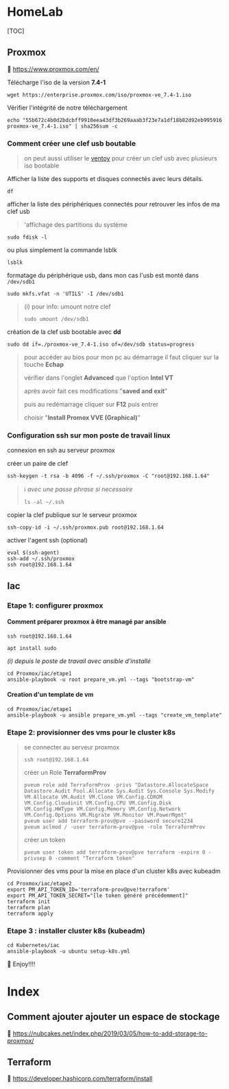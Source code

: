 # HomeLab

[TOC]



## Proxmox

:eyes: https://www.proxmox.com/en/

Télécharge l'iso de la version **7.4-1**

```shell
wget https://enterprise.proxmox.com/iso/proxmox-ve_7.4-1.iso
```

Vérifier l'intégrité de notre téléchargement

```shell
echo "55b672c4b0d2bdcbff9910eea43df3b269aaab3f23e7a1df18b82d92eb995916 proxmox-ve_7.4-1.iso" | sha256sum -c
```



### Comment créer une clef usb boutable

> on peut aussi utiliser le [ventoy](https://www.ventoy.net/en/index.html) pour créer un clef usb avec plusieurs iso bootable

Afficher la liste des supports et disques connectés avec leurs détails.

```shell
df
```

afficher la liste des périphériques connectés pour retrouver les infos de ma clef usb

> 'affichage des partitions du système

```shell
sudo fdisk -l
```

ou plus simplement la commande lsblk

```shell
lsblk
```

formatage du périphérique usb, dans mon cas l'usb est monté dans `/dev/sdb1`

```shell
sudo mkfs.vfat -n 'UTILS' -I /dev/sdb1
```

> (i) pour info: umount notre clef
>
> ```shell
> sudo umount /dev/sdb1
> ```

création de la clef usb bootable avec **dd**

```shell
sudo dd if=./proxmox-ve_7.4-1.iso of=/dev/sdb status=progress
```



>  pour accéder au bios pour mon pc au démarrage il faut cliquer sur la touche **Echap**
>
> vérifier dans l'onglet **Advanced** que l'option **Intel VT**
>
> après avoir fait ces modifications "**saved and exit**"
>
> puis au redémarrage cliquer sur **F12** puis entrer
>
> choisir "**Install Promox VVE (Graphical)**"



### Configuration ssh sur mon poste de travail linux

connexion en ssh au serveur proxmox

créer un paire de clef

```shell
ssh-keygen -t rsa -b 4096 -f ~/.ssh/proxmox -C "root@192.168.1.64"
```

> :information_source: *avec une passe phrase si necessaire*
>
> ```shell
> ls -al ~/.ssh
> ```

copier la clef publique sur le serveur proxmox

```shell
ssh-copy-id -i ~/.ssh/proxmox.pub root@192.168.1.64
```

activer l'agent ssh (optional)

```shell
eval $(ssh-agent)
ssh-add ~/.ssh/proxmox
ssh root@192.168.1.64
```



## Iac

### Etape 1: configurer proxmox

#### Comment préparer proxmox à être managé par ansible

```shell
ssh root@192.168.1.64
```

```shell
apt install sudo
```

*(i) depuis le poste de travail avec ansible d'installé*

```shell
cd Proxmox/iac/etape1
ansible-playbook -u root prepare_vm.yml --tags "bootstrap-vm"
```

#### Creation d'un template de vm

```shell
cd Proxmox/iac/etape1
ansible-playbook -u ansible prepare_vm.yml --tags "create_vm_template"
```

### Etape 2: provisionner des vms pour le cluster k8s

> se connecter au serveur proxmox
>
> ```shell
> ssh root@192.168.1.64
> ```
>
> créer un Role **TerraformProv**
>
> ```shell
> pveum role add TerraformProv -privs "Datastore.AllocateSpace Datastore.Audit Pool.Allocate Sys.Audit Sys.Console Sys.Modify VM.Allocate VM.Audit VM.Clone VM.Config.CDROM VM.Config.Cloudinit VM.Config.CPU VM.Config.Disk VM.Config.HWType VM.Config.Memory VM.Config.Network VM.Config.Options VM.Migrate VM.Monitor VM.PowerMgmt"
> pveum user add terraform-prov@pve --password secure1234
> pveum aclmod / -user terraform-prov@pve -role TerraformProv
> ```
>
> créer un token
>
> ```shell
> pveum user token add terraform-prov@pve terraform -expire 0 -privsep 0 -comment "Terraform token"
> ```

Provisionner des vms pour la mise en place d'un cluster k8s avec kubeadm

```shell
cd Proxmox/iac/etape2
export PM_API_TOKEN_ID='terraform-prov@pve!terraform' 
export PM_API_TOKEN_SECRET="[le token généré précédemment]" 
terraform init
terraform plan
terraform apply
```

### Etape 3 : installer cluster k8s (kubeadm)

```shell
cd Kubernetes/iac
ansible-playbook -u ubuntu setup-k8s.yml

```



 :tada: Enjoy!!!!

# Index

## Comment ajouter ajouter un espace de stockage

:eyes: https://nubcakes.net/index.php/2019/03/05/how-to-add-storage-to-proxmox/

## Terraform

:eyes: https://developer.hashicorp.com/terraform/install

